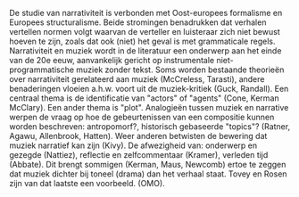 De studie van narrativiteit is verbonden met Oost-europees formalisme en Europees structuralisme.
Beide stromingen benadrukken dat verhalen vertellen normen volgt waarvan de verteller en luisteraar zich niet bewust hoeven te zijn, zoals dat ook (niet) het geval is met grammaticale regels.
Narrativiteit en muziek wordt in de literatuur een onderwerp aan het einde van de 20e eeuw, aanvankelijk gericht op instrumentale niet-programmatische muziek zonder tekst.
Soms worden bestaande theorieën over narrativiteit gerelateerd aan muziek (McCreless, Tarasti), andere benaderingen vloeien a.h.w. voort uit de muziek-kritiek (Guck, Randall).
Een centraal thema is de identificatie van "actors" of "agents" (Cone, Kerman McClary).
Een ander thema is "plot".
Analogieën tussen muziek en narrative werpen de vraag op hoe de gebeurtenissen van een compositie kunnen worden beschreven: antropomorf?, historisch gebaseerde "topics"? (Ratner, Agawu, Allenbrook, Hatten).
Weer anderen betwisten de bewering dat muziek narratief kan zijn (Kivy). 
De afwezigheid van: onderwerp en gezegde (Nattiez), reflectie en zelfcommentaar (Kramer), verleden tijd (Abbate).
Dit brengt sommigen (Kerman, Maus, Newcomb) ertoe te zeggen dat muziek dichter bij toneel (drama) dan het verhaal staat. Tovey en Rosen zijn van dat laatste een voorbeeld.
(OMO).